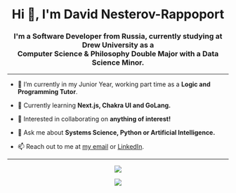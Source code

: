 <h1 align="center">Hi 👋, I'm David Nesterov-Rappoport</h1>
<h3 align="center">I'm a Software Developer from Russia, currently studying at Drew University as a <br> Computer Science & Philosophy Double Major with a Data Science Minor.</h3>

---

- 🔭 I’m currently in my Junior Year, working part time as a **Logic and Programming Tutor**.

- 🌱 Currently learning **Next.js, Chakra UI and GoLang.**

- 👯 Interested in collaborating on **anything of interest!**

- 💬 Ask me about **Systems Science, Python or Artificial Intelligence.**

- 📫 Reach out to me at [my email](mailto:dnesterovrappop@drew.edu) or [LinkedIn](https://www.linkedin.com/in/nulldefault/).

---
<p align="center">
  <img src="https://github-readme-stats.vercel.app/api?username=NullDefault&show_icons=true" />
</p>
<p align="center">
  <img src="https://github-readme-stats.vercel.app/api/wakatime?username=NullDefault&show_icons=true" />
</p>
